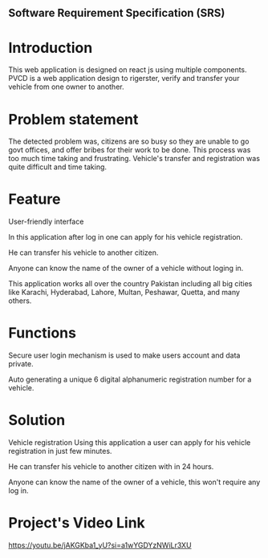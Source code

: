 ## Software Requirement Specification (SRS)

# Introduction

This web application is designed on react js using multiple components.
PVCD is a web application design to rigerster, verify and transfer your vehicle from one owner to another.

# Problem statement

The detected problem was, citizens are so busy so they are unable to go govt offices, and offer bribes for their work to be done.
This process was too much time taking and frustrating.
Vehicle's transfer and registration was quite difficult and time taking.

# Feature

User-friendly interface

In this application after log in one can apply for his vehicle registration.

He can transfer his vehicle to another citizen.

Anyone can know the name of the owner of a vehicle without loging in.

This application works all over the country Pakistan including all big cities like
 Karachi, Hyderabad, Lahore, Multan, Peshawar, Quetta, and many others.

# Functions

Secure user login mechanism is used to make users account and data private.

Auto generating a unique 6 digital alphanumeric registration number for a vehicle.

# Solution
 
Vehicle registration 
Using this application a user can apply for his vehicle registration in just few minutes.

He can transfer his vehicle to another citizen with in 24 hours.

Anyone can know the name of the owner of a vehicle, this won't require any log in.

# Project's Video Link
https://youtu.be/jAKGKba1_yU?si=a1wYGDYzNWiLr3XU
